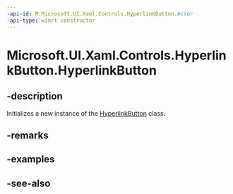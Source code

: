```yaml
---
-api-id: M:Microsoft.UI.Xaml.Controls.HyperlinkButton.#ctor
-api-type: winrt constructor
---
```


<!-- Method syntax
public HyperlinkButton()
-->

# Microsoft.UI.Xaml.Controls.HyperlinkButton.HyperlinkButton

## -description
Initializes a new instance of the [HyperlinkButton](hyperlinkbutton.md) class.

## -remarks

## -examples

## -see-also
